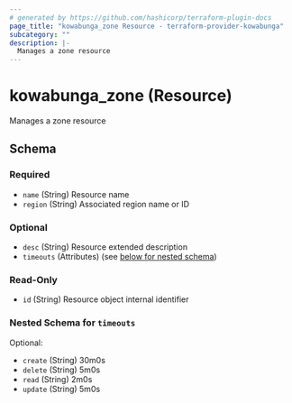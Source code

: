 ```yaml
---
# generated by https://github.com/hashicorp/terraform-plugin-docs
page_title: "kowabunga_zone Resource - terraform-provider-kowabunga"
subcategory: ""
description: |-
  Manages a zone resource
---
```


# kowabunga_zone (Resource)

Manages a zone resource



<!-- schema generated by tfplugindocs -->
## Schema

### Required

- `name` (String) Resource name
- `region` (String) Associated region name or ID

### Optional

- `desc` (String) Resource extended description
- `timeouts` (Attributes) (see [below for nested schema](#nestedatt--timeouts))

### Read-Only

- `id` (String) Resource object internal identifier

<a id="nestedatt--timeouts"></a>
### Nested Schema for `timeouts`

Optional:

- `create` (String) 30m0s
- `delete` (String) 5m0s
- `read` (String) 2m0s
- `update` (String) 5m0s
